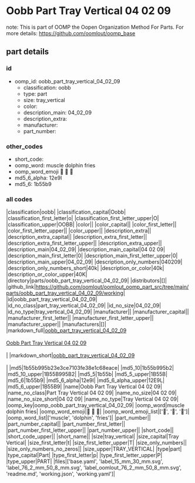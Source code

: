 # Oobb Part Tray Vertical 04 02 09  

note: This is part of OOMP the Oopen Organization Method For Parts. For more details: https://github.com/oomlout/oomp_base

##  part details





### id
* oomp_id: oobb_part_tray_vertical_04_02_09
  * classification: oobb
  * type: part
  * size: tray_vertical
  * color: 
  * description_main: 04_02_09
  * description_extra: 
  * manufacturer: 
  * part_number: 

### other_codes
* short_code: 
* oomp_word: muscle dolphin fries
* oomp_word_emoji :muscle: :dolphin: :fries:
* md5_6_alpha: 12e9l
* md5_6: 1b55b9

### all codes 
|classification|oobb|
|classification_capital|Oobb|
|classification_first_letter|o|
|classification_first_letter_upper|O|
|classification_upper|OOBB|
|color||
|color_capital||
|color_first_letter||
|color_first_letter_upper||
|color_upper||
|description_extra||
|description_extra_capital||
|description_extra_first_letter||
|description_extra_first_letter_upper||
|description_extra_upper||
|description_main|04_02_09|
|description_main_capital|04 02 09|
|description_main_first_letter|0|
|description_main_first_letter_upper|0|
|description_main_upper|04_02_09|
|description_only_numbers|040209|
|description_only_numbers_short|40k|
|description_or_color|40k|
|description_or_color_upper|40K|
|directory|parts/oobb_part_tray_vertical_04_02_09|
|distributors|[]|
|github_link|https://github.com/oomlout/oomlout_oomp_part_src/tree/main/parts/oobb_part_tray_vertical_04_02_09/working|
|id|oobb_part_tray_vertical_04_02_09|
|id_no_class|part_tray_vertical_04_02_09|
|id_no_size|04_02_09|
|id_no_type|tray_vertical_04_02_09|
|manufacturer||
|manufacturer_capital||
|manufacturer_first_letter||
|manufacturer_first_letter_upper||
|manufacturer_upper||
|manufacturers|[]|
|markdown_full|[oobb_part_tray_vertical_04_02_09](https://github.com/oomlout/oomlout_oomp_part_src/tree/main/parts/oobb_part_tray_vertical_04_02_09/working)<br>[](https://github.com/oomlout/oomlout_oomp_part_src/tree/main/parts/oobb_part_tray_vertical_04_02_09/working)<br>[Oobb Part Tray Vertical 04 02 09](https://github.com/oomlout/oomlout_oomp_part_src/tree/main/parts/oobb_part_tray_vertical_04_02_09/working)<br><br>|
|markdown_short|[oobb_part_tray_vertical_04_02_09](https://github.com/oomlout/oomlout_oomp_part_src/tree/main/parts/oobb_part_tray_vertical_04_02_09/working)<br><br>|
|md5|1b55b995b23e3ce7103fe38e1c68eace|
|md5_10|1b55b995b2|
|md5_10_upper|1B55B995B2|
|md5_5|1b55b|
|md5_5_upper|1B55B|
|md5_6|1b55b9|
|md5_6_alpha|12e9l|
|md5_6_alpha_upper|12E9L|
|md5_6_upper|1B55B9|
|name|Oobb Part Tray Vertical 04 02 09|
|name_no_class|Part Tray Vertical 04 02 09|
|name_no_size|04 02 09|
|name_no_size_short|04 02 09|
|name_no_type|Tray Vertical 04 02 09|
|oomp_key|oomp_oobb_part_tray_vertical_04_02_09|
|oomp_word|muscle dolphin fries|
|oomp_word_emoji|:muscle: :dolphin: :fries:|
|oomp_word_emoji_list|[':muscle:', ':dolphin:', ':fries:']|
|oomp_word_list|['muscle', 'dolphin', 'fries']|
|part_number||
|part_number_capital||
|part_number_first_letter||
|part_number_first_letter_upper||
|part_number_upper||
|short_code||
|short_code_upper||
|short_name||
|size|tray_vertical|
|size_capital|Tray Vertical|
|size_first_letter|t|
|size_first_letter_upper|T|
|size_only_numbers||
|size_only_numbers_no_zeros||
|size_upper|TRAY_VERTICAL|
|type|part|
|type_capital|Part|
|type_first_letter|p|
|type_first_letter_upper|P|
|type_upper|PART|
|files|['base.yaml', 'label_15_mm_30_mm.svg', 'label_76_2_mm_50_8_mm.svg', 'label_oomlout_76_2_mm_50_8_mm.svg', 'readme.md', 'working.json', 'working.yaml']|
